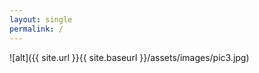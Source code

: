 ```yaml
---
layout: single
permalink: /
---
```


![alt]({{ site.url }}{{ site.baseurl }}/assets/images/pic3.jpg)
